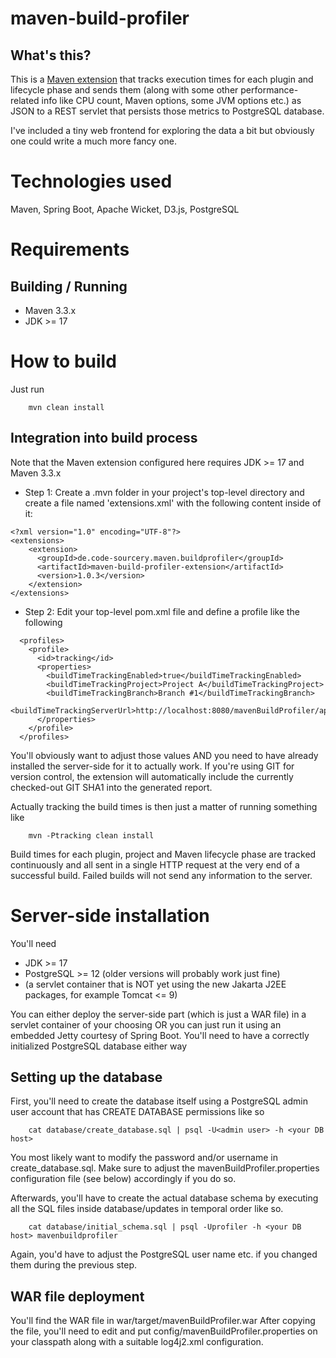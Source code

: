 # maven-build-profiler

## What's this?

This is a [Maven extension](https://maven.apache.org/guides/mini/guide-using-extensions.html) that tracks execution times for each plugin and lifecycle phase and sends them (along with some other performance-related info like CPU count, Maven options, some JVM options etc.) as JSON to a REST servlet that persists those metrics to PostgreSQL database.

I've included a tiny web frontend for exploring the data a bit but obviously one could write a much more fancy one.

# Technologies used

Maven, Spring Boot, Apache Wicket, D3.js, PostgreSQL

# Requirements

## Building / Running

- Maven 3.3.x 
- JDK >= 17

# How to build

Just run 


```
    mvn clean install
```

## Integration into build process

Note that the Maven extension configured here requires JDK >= 17 and Maven 3.3.x

- Step 1: Create a .mvn folder in your project's top-level directory and create a file named 'extensions.xml' with the following content inside of it:

```
<?xml version="1.0" encoding="UTF-8"?>
<extensions>
    <extension>
      <groupId>de.code-sourcery.maven.buildprofiler</groupId>
      <artifactId>maven-build-profiler-extension</artifactId>
      <version>1.0.3</version>
    </extension>
</extensions>
```

- Step 2: Edit your top-level pom.xml file and define a profile like the following 

```
  <profiles>
    <profile>
      <id>tracking</id>
      <properties>
        <buildTimeTrackingEnabled>true</buildTimeTrackingEnabled>
        <buildTimeTrackingProject>Project A</buildTimeTrackingProject>
        <buildTimeTrackingBranch>Branch #1</buildTimeTrackingBranch>
        <buildTimeTrackingServerUrl>http://localhost:8080/mavenBuildProfiler/api/receive</buildTimeTrackingServerUrl>
      </properties>
    </profile>
  </profiles>
```

You'll obviously want to adjust those values AND you need to have already installed the server-side for it to actually work. If you're using GIT for version control, the extension will automatically include the currently checked-out GIT SHA1 into the generated report.

Actually tracking the build times is then just a matter of running something like

```
    mvn -Ptracking clean install
```

Build times for each plugin, project and Maven lifecycle phase are tracked continuously and all sent in a single HTTP request at the very end of a successful build. Failed builds will not send any information to the server.

# Server-side installation

You'll need

- JDK >= 17
- PostgreSQL >= 12 (older versions will probably work just fine)
- (a servlet container that is NOT yet using the new Jakarta J2EE packages, for example Tomcat <= 9)

You can either deploy the server-side part (which is just a WAR file) in a servlet container of your choosing OR you can just run it using an embedded Jetty courtesy of Spring Boot. You'll need to have a correctly initialized PostgreSQL database either way 

## Setting up the database

First, you'll need to create the database itself using a PostgreSQL admin user account that has CREATE DATABASE permissions like so

```
    cat database/create_database.sql | psql -U<admin user> -h <your DB host>
```

You most likely want to modify the password and/or username in create_database.sql. Make sure to adjust the mavenBuildProfiler.properties configuration file (see below) accordingly if you do so.

Afterwards, you'll have to create the actual database schema by executing all the SQL files inside database/updates in temporal order like so.

```
    cat database/initial_schema.sql | psql -Uprofiler -h <your DB host> mavenbuildprofiler
```

Again, you'd have to adjust the PostgreSQL user name etc. if you changed them during the previous step.

## WAR file deployment

You'll find the WAR file in war/target/mavenBuildProfiler.war
After copying the file, you'll need to edit and put config/mavenBuildProfiler.properties on your classpath along with a suitable log4j2.xml configuration.
